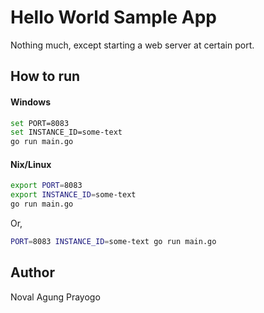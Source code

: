 # Hello World Sample App

Nothing much, except starting a web server at certain port.

## How to run

#### Windows

```bash
set PORT=8083
set INSTANCE_ID=some-text
go run main.go
```

#### Nix/Linux

```bash
export PORT=8083
export INSTANCE_ID=some-text
go run main.go
```

Or,

```bash
PORT=8083 INSTANCE_ID=some-text go run main.go
```

## Author

Noval Agung Prayogo

